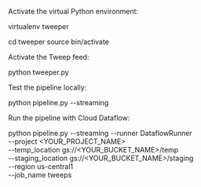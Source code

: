 Activate the virtual Python environment: 

virtualenv tweeper

  cd tweeper
  source bin/activate

Activate the Tweep feed:

  python tweeper.py

Test the pipeline locally:

  python pipeline.py --streaming

Run the pipeline with Cloud Dataflow:

  python pipeline.py --streaming --runner DataflowRunner \
  --project <YOUR_PROJECT_NAME> \
  --temp_location gs://<YOUR_BUCKET_NAME>/temp \
  --staging_location gs://<YOUR_BUCKET_NAME>/staging \
  --region us-central1 \
  --job_name tweeps
